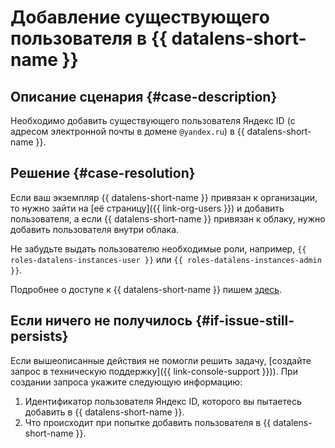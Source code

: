 # Добавление существующего пользователя в {{ datalens-short-name }}


## Описание сценария {#case-description}

Необходимо добавить существующего пользователя Яндекс ID (с адресом электронной почты в домене `@yandex.ru`) в {{ datalens-short-name }}.

## Решение {#case-resolution}

Если ваш экземпляр {{ datalens-short-name }} привязан к организации, то нужно зайти на [её страницу]({{ link-org-users }}) и добавить пользователя, а если {{ datalens-short-name }} привязан к облаку, нужно добавить пользователя внутри облака.

Не забудьте выдать пользователю необходимые роли, например, `{{ roles-datalens-instances-user }}` или `{{ roles-datalens-instances-admin }}`.

Подробнее о доступе к {{ datalens-short-name }} пишем [здесь](../../../datalens/security/index.md).

## Если ничего не получилось {#if-issue-still-persists}

Если вышеописанные действия не помогли решить задачу, [создайте запрос в техническую поддержку]({{ link-console-support }})).
При создании запроса укажите следующую информацию:

1. Идентификатор пользователя Яндекс ID, которого вы пытаетесь добавить в {{ datalens-short-name }}.
2. Что происходит при попытке добавить пользователя в {{ datalens-short-name }}.

